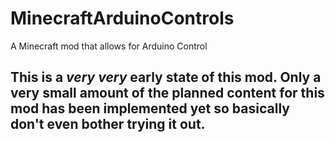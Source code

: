 # MinecraftArduinoControls
A Minecraft mod that allows for Arduino Control

## This is a *very*  *very* early state of this mod. Only a very small amount of the planned content for this mod has been implemented yet so basically don't even bother trying it out.